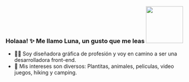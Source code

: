 ### Holaaa! ✨ Me llamo Luna, un gusto que me leas <img width="100" src="https://i.gifer.com/Hj94.gif">

- :technologist: Soy diseñadora gráfica de profesión y voy en camino a ser una desarrolladora front-end.
- :jigsaw: Mis intereses son diversos: Plantitas, animales, peliculas, video juegos, hiking y camping.

<!--
**LunaConstanza/lunaconstanza** is a ✨ _special_ ✨ repository because its `README.md` (this file) appears on your GitHub profile.

Here are some ideas to get you started:

- 🔭 I’m currently working on ...
- 🌱 I’m currently learning ...
- 👯 I’m looking to collaborate on ...
- 🤔 I’m looking for help with ...
- 💬 Ask me about ...
- 📫 How to reach me: ...
- 😄 Pronouns: ...
- ⚡ Fun fact: ...
-->
